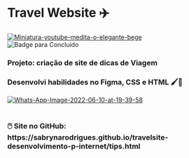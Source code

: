 # <h1> Travel Website ✈️ </h1>
<a href="https://ibb.co/ZfcMdSF"><img src="https://i.ibb.co/RgQD2Ns/Miniatura-youtube-medita-o-elegante-bege.png" alt="Miniatura-youtube-medita-o-elegante-bege" border="0"></a><br /><a target='_blank' href='https://pt-br.imgbb.com/'></a>
![Badge para Concluído](http://img.shields.io/static/v1?label=STATUS&message=%20CONCLUÍDO&color=GREEN&style=for-the-badge)
<h3> Projeto: criação de site de dicas de Viagem
  <h3> Desenvolvi habilidades no Figma, CSS e HTML 🖌️🎨</h3>
  <a href="https://ibb.co/5ccxt9k"><img src="https://i.ibb.co/MNN5Whf/Whats-App-Image-2022-06-10-at-19-39-58.jpg" alt="Whats-App-Image-2022-06-10-at-19-39-58" border="0"></a><br /><a target='_blank' href='https://pt-br.imgbb.com/'></a><br />
  <h3> 🖱️ Site no GitHub: https://sabrynarodrigues.github.io/travelsite-desenvolvimento-p-internet/tips.html </h3>
